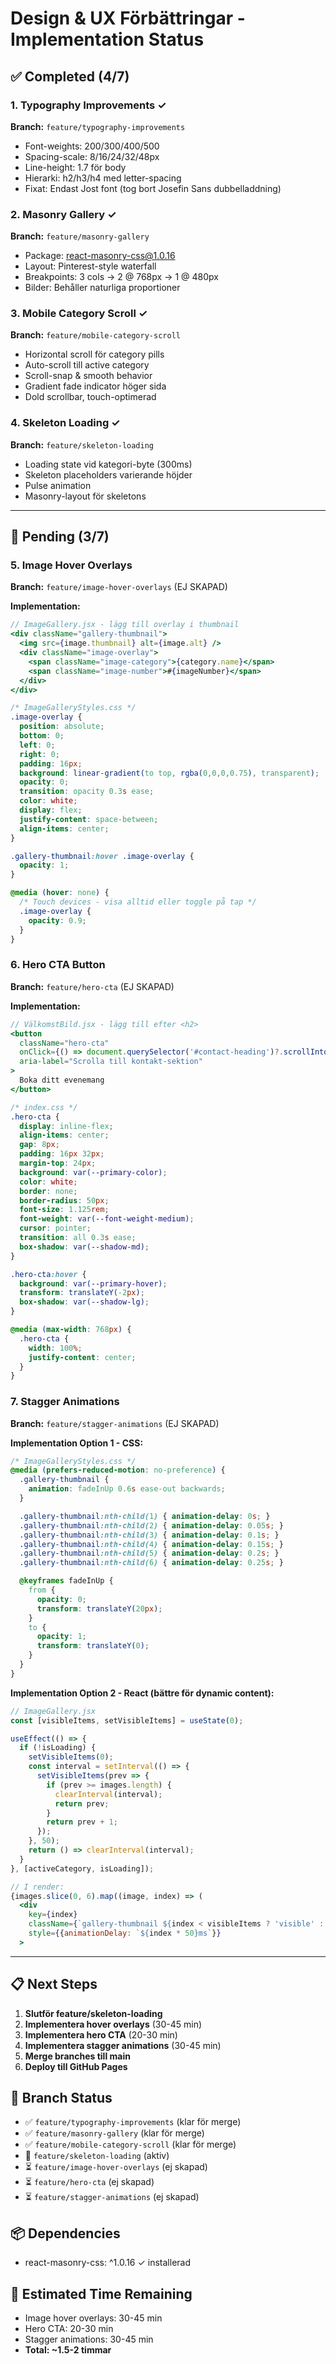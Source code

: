 # Design & UX Förbättringar - Implementation Status

## ✅ Completed (4/7)

### 1. Typography Improvements ✓
**Branch:** `feature/typography-improvements`
- Font-weights: 200/300/400/500
- Spacing-scale: 8/16/24/32/48px
- Line-height: 1.7 för body
- Hierarki: h2/h3/h4 med letter-spacing
- Fixat: Endast Jost font (tog bort Josefin Sans dubbelladdning)

### 2. Masonry Gallery ✓
**Branch:** `feature/masonry-gallery`
- Package: react-masonry-css@1.0.16
- Layout: Pinterest-style waterfall
- Breakpoints: 3 cols → 2 @ 768px → 1 @ 480px
- Bilder: Behåller naturliga proportioner

### 3. Mobile Category Scroll ✓
**Branch:** `feature/mobile-category-scroll`
- Horizontal scroll för category pills
- Auto-scroll till active category
- Scroll-snap & smooth behavior
- Gradient fade indicator höger sida
- Dold scrollbar, touch-optimerad

### 4. Skeleton Loading ✓
**Branch:** `feature/skeleton-loading`
- Loading state vid kategori-byte (300ms)
- Skeleton placeholders varierande höjder
- Pulse animation
- Masonry-layout för skeletons

---

## 🔄 Pending (3/7)

### 5. Image Hover Overlays
**Branch:** `feature/image-hover-overlays` (EJ SKAPAD)

**Implementation:**
```jsx
// ImageGallery.jsx - lägg till overlay i thumbnail
<div className="gallery-thumbnail">
  <img src={image.thumbnail} alt={image.alt} />
  <div className="image-overlay">
    <span className="image-category">{category.name}</span>
    <span className="image-number">#{imageNumber}</span>
  </div>
</div>
```

```css
/* ImageGalleryStyles.css */
.image-overlay {
  position: absolute;
  bottom: 0;
  left: 0;
  right: 0;
  padding: 16px;
  background: linear-gradient(to top, rgba(0,0,0,0.75), transparent);
  opacity: 0;
  transition: opacity 0.3s ease;
  color: white;
  display: flex;
  justify-content: space-between;
  align-items: center;
}

.gallery-thumbnail:hover .image-overlay {
  opacity: 1;
}

@media (hover: none) {
  /* Touch devices - visa alltid eller toggle på tap */
  .image-overlay {
    opacity: 0.9;
  }
}
```

### 6. Hero CTA Button
**Branch:** `feature/hero-cta` (EJ SKAPAD)

**Implementation:**
```jsx
// VälkomstBild.jsx - lägg till efter <h2>
<button
  className="hero-cta"
  onClick={() => document.querySelector('#contact-heading')?.scrollIntoView({behavior: 'smooth'})}
  aria-label="Scrolla till kontakt-sektion"
>
  Boka ditt evenemang
</button>
```

```css
/* index.css */
.hero-cta {
  display: inline-flex;
  align-items: center;
  gap: 8px;
  padding: 16px 32px;
  margin-top: 24px;
  background: var(--primary-color);
  color: white;
  border: none;
  border-radius: 50px;
  font-size: 1.125rem;
  font-weight: var(--font-weight-medium);
  cursor: pointer;
  transition: all 0.3s ease;
  box-shadow: var(--shadow-md);
}

.hero-cta:hover {
  background: var(--primary-hover);
  transform: translateY(-2px);
  box-shadow: var(--shadow-lg);
}

@media (max-width: 768px) {
  .hero-cta {
    width: 100%;
    justify-content: center;
  }
}
```

### 7. Stagger Animations
**Branch:** `feature/stagger-animations` (EJ SKAPAD)

**Implementation Option 1 - CSS:**
```css
/* ImageGalleryStyles.css */
@media (prefers-reduced-motion: no-preference) {
  .gallery-thumbnail {
    animation: fadeInUp 0.6s ease-out backwards;
  }

  .gallery-thumbnail:nth-child(1) { animation-delay: 0s; }
  .gallery-thumbnail:nth-child(2) { animation-delay: 0.05s; }
  .gallery-thumbnail:nth-child(3) { animation-delay: 0.1s; }
  .gallery-thumbnail:nth-child(4) { animation-delay: 0.15s; }
  .gallery-thumbnail:nth-child(5) { animation-delay: 0.2s; }
  .gallery-thumbnail:nth-child(6) { animation-delay: 0.25s; }

  @keyframes fadeInUp {
    from {
      opacity: 0;
      transform: translateY(20px);
    }
    to {
      opacity: 1;
      transform: translateY(0);
    }
  }
}
```

**Implementation Option 2 - React (bättre för dynamic content):**
```jsx
// ImageGallery.jsx
const [visibleItems, setVisibleItems] = useState(0);

useEffect(() => {
  if (!isLoading) {
    setVisibleItems(0);
    const interval = setInterval(() => {
      setVisibleItems(prev => {
        if (prev >= images.length) {
          clearInterval(interval);
          return prev;
        }
        return prev + 1;
      });
    }, 50);
    return () => clearInterval(interval);
  }
}, [activeCategory, isLoading]);

// I render:
{images.slice(0, 6).map((image, index) => (
  <div
    key={index}
    className={`gallery-thumbnail ${index < visibleItems ? 'visible' : ''}`}
    style={{animationDelay: `${index * 50}ms`}}
  >
```

---

## 📋 Next Steps

1. **Slutför feature/skeleton-loading**
2. **Implementera hover overlays** (30-45 min)
3. **Implementera hero CTA** (20-30 min)
4. **Implementera stagger animations** (30-45 min)
5. **Merge branches till main**
6. **Deploy till GitHub Pages**

## 🔀 Branch Status
- ✅ `feature/typography-improvements` (klar för merge)
- ✅ `feature/masonry-gallery` (klar för merge)
- ✅ `feature/mobile-category-scroll` (klar för merge)
- 🔄 `feature/skeleton-loading` (aktiv)
- ⏳ `feature/image-hover-overlays` (ej skapad)
- ⏳ `feature/hero-cta` (ej skapad)
- ⏳ `feature/stagger-animations` (ej skapad)

## 📦 Dependencies
- react-masonry-css: ^1.0.16 ✓ installerad

## 🎯 Estimated Time Remaining
- Image hover overlays: 30-45 min
- Hero CTA: 20-30 min
- Stagger animations: 30-45 min
- **Total: ~1.5-2 timmar**
